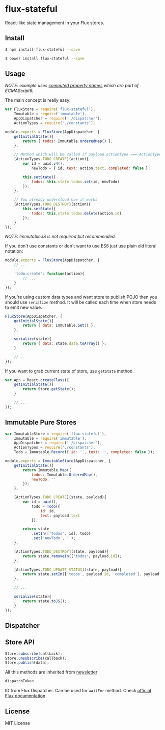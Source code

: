 # flux-stateful

React-like state management in your Flux stores.

## Install

```bash
$ npm install flux-stateful --save
```

```bash
$ bower install flux-stateful --save
```

## Usage

*NOTE: example uses [computed property names](https://developer.mozilla.org/en-US/docs/Web/JavaScript/Reference/Operators/Object_initializer#Computed_property_names) which are part of ECMAScript6.*

The main concept is really easy:

```javascript
var FluxStore = require('flux-stateful'),
	Immutable = require('immutable'),
	AppDispatcher = require('./dispatcher'),
	ActionTypes = require('./constants');

module.exports = FluxStore(AppDispatcher, {
	getInitialState(){
		return { todos: Immutable.OrderedMap() };
	},

	// Method which will be called if payload.actionType === ActionTypes.TODO_CREATE
	[ActionTypes.TODO_CREATE](action){
		var id = uuid.v4(),
			newTodo = { id, text: action.text, completed: false };

		this.setState({
			todos: this.state.todos.set(id, newTodo)
		});
	},

	// You already understood how it works
	[ActionTypes.TODO_DESTROY](action){
		this.setState({
			todos: this.state.todos.delete(action.id)
		});
	}
});
```

*NOTE: ImmutableJS is not required but recommended.*

If you don't use constants or don't want to use ES6 just use plain old literal notation:

```javascript
module.exports = FluxStore(AppDispatcher, {
	// ...

	'todo:create': function(action){
		// ...
	}
});
```

If you're using custom data types and want store to publish POJO then you should use `serialize` method. It will be called each time when store needs to emit new value.

```javascript
FluxStore(AppDispatcher, {
	getInitialState(){
		return { data: Immutable.Set() };
	},

	serialize(state){
		return { data: state.data.toArray() };
	}

	// ...
});
```

If you want to grab current state of store, use `getState` method.

```javascript
var App = React.createClass({
	getInitialState(){
		return Store.getState();
	}

	// ...
});
```

## Immutable Pure Stores

```javascript
var ImmutableStore = require('flux-stateful'),
	Immutable = require('immutable'),
	AppDispatcher = require('./dispatcher'),
	ActionTypes = require('./constants'),
	Todo = Immutable.Record({ id: '', text: '', completed: false });

module.exports = ImmutableStore(AppDispatcher, {
	getInitialState(){
		return Immutable.Map({
			todos: Immutable.OrderedMap(),
			newTodo: ''
		});
	},

	[ActionTypes.TODO_CREATE](state, payload){
		var id = uuid(),
			todo = Todo({
				id: id,
				text: payload.text
			});

		return state
			.setIn(['todos', id], todo)
			.set('newTodo', '');
	},

	[ActionTypes.TODO_DESTROY](state, payload){
		return state.removeIn(['todos', payload.id]);
	},

	[ActionTypes.TODO_UPDATE_STATUS](state, payload){
		return state.setIn(['todos', payload.id, 'completed'], payload.completed);
	},

	// ...

	serialize(state){
		return state.toJS();
	}
});
```

## Dispatcher

## Store API

```javascript
Store.subscribe(callback);
Store.unsubscribe(callback);
Store.publish(data);
```

All this methods are inherited from [newsletter](https://github.com/alexeyraspopov/newsletter)

```javascript
dispatchToken
```

ID from Flux Dispatcher. Can be used for `waitFor` method. Check [official Flux documentation](https://facebook.github.io/flux/docs/dispatcher.html)

## License

MIT License
